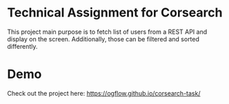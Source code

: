 # Technical Assignment for Corsearch

This project main purpose is to fetch list of users from a REST API and display on the screen. Additionally, those can be filtered and sorted differently.

# Demo

Check out the project here:
https://ogflow.github.io/corsearch-task/
